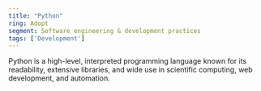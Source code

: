 ```yaml
---
title: "Python"
ring: Adopt
segment: Software engineering & development practices
tags: ['Development']
---
```

Python is a high-level, interpreted programming language known for its readability, extensive libraries, and wide use in scientific computing, web development, and automation.
